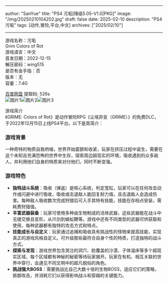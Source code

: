 
---
author: "SanYue"
title: "PS4 污垢[降级5.05-V1.0|PKG]"
image: "/img/20250210104202.jpg"
draft: false
date: 2025-02-10
description: "PS4 污垢"
tags: [动作,冒险,平台,中文]
archives: ["2025/02/10"]

---

游戏名称：污垢   
Grim Colors of Rot    
游戏语言：中文  
首发日期：2022-12-15  
解压密码：wing515  
是否有金手指：否  
版本：无   
容量：7.4G

[百度网盘](https://pan.baidu.com/s/1tWWC3uMr1CYVT50smwNuNg) 提取码: 526s  
![图片1](/img/e45339.jpg)![图片2](/img/ae9eff.jpg)![图片3](/img/0c9337.jpg)  

游戏简介  
《GRIME: Colors of Rot》是动作冒险RPG《尘埃异变（GRIME）》的免费DLC，于2022年12月15日上线PS4平台。以下是其简介：

### 游戏背景
一种奇特的物质自我坍缩，世界开始震颤和收紧，玩家在挤压过程中诞生，需要在这个未知且充满恐怖的世界中生存，探索周边超现实的环境，吸收遇到的众多敌人，并利用他们自身的特质来对付他们，同时不断变强。

### 游戏特色
- **独特战斗系统**：吸收（弹返）是核心系统，判定宽松，玩家可以在任何攻击动作或闪避中进行吸收，吸收或击退敌人能回复耐力值，且击退敌人会造成伤害。每种敌人吸收数次完成狩猎后可入手其特有技能，技能在存档点安装，需耗费狩猎值。
- **丰富武器装备**：玩家可使用多种由生物制成的活体武器，这些武器能在战斗中无缝交换且变形，从爪剑到蜈蚣鞭等。游戏中还有不同类型的武器可供获取和使用，每种武器都有独特的攻击方式和特点。
- **技能成长与自定义**：玩家通过追捕和吸收具有挑战性的怪物来提高技能，实现真正的游戏风格自定义。可升级那些最符合自身个性的特质，打造独特的战斗方式。
- **探索与发现**：游戏世界包含哭泣的洞穴、脸覆盖的沙漠、子体温床等多个超现实区域，每个区域都有神秘的秘密等待玩家揭开。玩家在有机、相互关联的世界中穿行，会遇见不同文明中的超凡脱俗的角色。
- **挑战强大BOSS**：需要挑战比自己大数十倍的生物BOSS，适应它们的策略，抵御攻击，并消耗它们以获得影响战斗和穿越的关键能力。
